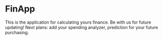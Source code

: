 # FinApp
This is the application for calculating yours finance.
Be with us for future updating!
Next plans: add your spending analyzer, prediction for your future purchasing.


